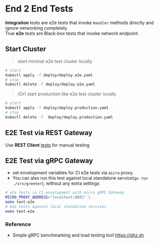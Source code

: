 # End 2 End Tests

**Integration** tests are e2e tests that invoke `Handler` methods directly and ignore networking completely.<br/>
True **e2e** tests are Black-box tests that invoke network endpoint.

## Start Cluster

> start minimal e2e test cluster locally

```bash
# start
kubectl apply -f deploy/deploy.e2e.yaml
# stop
kubectl delete -f deploy/deploy.e2e.yaml
```

> (Or) start production like e2e test cluster locally

```bash
# start
kubectl apply -f deploy/deploy.production.yaml
# stop
kubectl delete -f  deploy/deploy.production.yaml
```

## E2E Test via REST Gateway

Use **REST Client** [tests](./test-rest-api.http) for manual testing

## E2E Test via gRPC Gateway

- set envelopment variables for CI e2e tests via `micro` proxy.
- You can also run this test against local standalone service(`go run ./srv/greeter`), without any extra settings

```bash
# e2e tests in CI envelopment with micro gRPC Gateway
MICRO_PROXY_ADDRESS="localhost:8081" \
make test-e2e
# e2e tests against local standalone services
make test-e2e
```

### Reference

- Simple gRPC benchmarking and load testing tool <https://ghz.sh>
